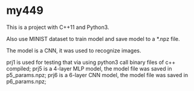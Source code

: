 # my449


This is a project with C++11 and Python3.

Also use MINIST dataset to train model and save model to a *.npz file.

The model is a CNN, it was used to recognize images. 

prj1 is used for testing that via using python3 call  binary files of c++ compiled;
prj5 is a 4-layer MLP model, the model file was saved in p5_params.npz; 
prj6 is a 6-layer CNN model, the model file was saved in p6_params.npz;


